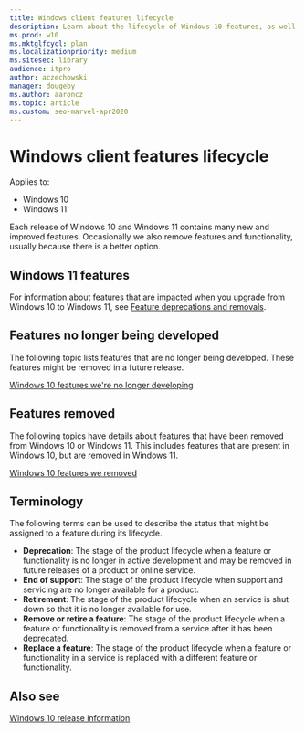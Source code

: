 ```yaml
---
title: Windows client features lifecycle
description: Learn about the lifecycle of Windows 10 features, as well as features that are no longer developed, removed features, and terminology assigned to a feature.
ms.prod: w10
ms.mktglfcycl: plan
ms.localizationpriority: medium
ms.sitesec: library
audience: itpro
author: aczechowski
manager: dougeby
ms.author: aaroncz
ms.topic: article
ms.custom: seo-marvel-apr2020
---
```

# Windows client features lifecycle

Applies to: 
- Windows 10
- Windows 11

Each release of Windows 10 and Windows 11 contains many new and improved features. Occasionally we also remove features and functionality, usually because there is a better option.

## Windows 11 features

For information about features that are impacted when you upgrade from Windows 10 to Windows 11, see [Feature deprecations and removals](https://www.microsoft.com/windows/windows-11-specifications#table3).

## Features no longer being developed

The following topic lists features that are no longer being developed. These features might be removed in a future release.

[Windows 10 features we're no longer developing](windows-10-deprecated-features.md)

## Features removed

The following topics have details about features that have been removed from Windows 10 or Windows 11. This includes features that are present in Windows 10, but are removed in Windows 11.

[Windows 10 features we removed](windows-10-removed-features.md)

## Terminology

The following terms can be used to describe the status that might be assigned to a feature during its lifecycle. 

- **Deprecation**: The stage of the product lifecycle when a feature or functionality is no longer in active development and may be removed in future releases of a product or online service.
- **End of support**: The stage of the product lifecycle when support and servicing are no longer available for a product.
- **Retirement**: The stage of the product lifecycle when an service is shut down so that it is no longer available for use.
- **Remove or retire a feature**: The stage of the product lifecycle when a feature or functionality is removed from a service after it has been deprecated.
- **Replace a feature**: The stage of the product lifecycle when a feature or functionality in a service is replaced with a different feature or functionality.

## Also see

[Windows 10 release information](/windows/release-health/release-information)
